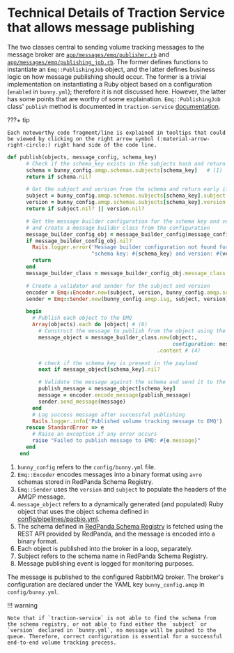 # Technical Details of Traction Service that allows message publishing

The two classes central to sending volume tracking messages to the message broker are [`app/messages/emq/publisher.rb`](https://github.com/sanger/traction-service/blob/21fd7c20ec7c9a329914a53968aa23c4a6dac4af/app/messages/emq/publisher.rb) and [`app/messages/emq/publishing_job.rb`](https://github.com/sanger/traction-service/blob/a2e3e693ccacb1b4b5be31be56c5346f97c929d9/app/messages/emq/publishing_job.rb). The former defines functions to instantiate an `Emq::PublishingJob` object, and the latter defines business logic on how message publishing should occur. The former is a trivial implementation on instantiating a Ruby object based on a configuration (`enabled` in `bunny.yml`); therefore it is not discussed here. However, the latter has some points that are worthy of some explaination. `Emq::PublishingJob` class' `publish` method is documented in `traction-service` [documentation](https://sanger.github.io/traction-service/Emq/PublishingJob.html#:~:text=Instance%20Method%20Details-,%23publish(objects%2C%20message_config%2C%20schema_key)%20%E2%87%92%20Object,-Publish%20a%20message).

???+ tip

    Each noteworthy code fragment/line is explained in tooltips that could be viewed by clicking on the right arrow symbol (:material-arrow-right-circle:) right hand side of the code line.

```rb title="publish method in app/messages/emq/publishing_job.rb"
def publish(objects, message_config, schema_key)
      # Check if the schema_key exists in the subjects hash and return early if it does not
      schema = bunny_config.amqp.schemas.subjects[schema_key]   # (1)
      return if schema.nil?

      # Get the subject and version from the schema and return early if either is nil
      subject = bunny_config.amqp.schemas.subjects[schema_key].subject  # (7)
      version = bunny_config.amqp.schemas.subjects[schema_key].version  # (5)
      return if subject.nil? || version.nil?

      # Get the message builder configuration for the schema key and version
      # and create a message builder class from the configuration
      message_builder_config_obj = message_builder_config(message_config, schema_key, version)
      if message_builder_config_obj.nil?
        Rails.logger.error('Message builder configuration not found for ' \
                           "schema key: #{schema_key} and version: #{version}")
        return
      end
      message_builder_class = message_builder_config_obj.message_class.to_s.constantize

      # Create a validator and sender for the subject and version
      encoder = Emq::Encoder.new(subject, version, bunny_config.amqp.schemas.registry_url) # (2)
      sender = Emq::Sender.new(bunny_config.amqp.isg, subject, version) # (3)

      begin
        # Publish each object to the EMQ
        Array(objects).each do |object| # (6)
          # Construct the message to publish from the object using the given configuration
          message_object = message_builder_class.new(object:,
                                                     configuration: message_builder_config_obj)
                                                .content # (4)

          # check if the schema_key is present in the payload
          next if message_object[schema_key].nil?

          # Validate the message against the schema and send it to the EMQ
          publish_message = message_object[schema_key]
          message = encoder.encode_message(publish_message)
          sender.send_message(message)
        end
        # Log success message after successful publishing
        Rails.logger.info('Published volume tracking message to EMQ')   # (8)
      rescue StandardError => e
        # Raise an exception if any error occurs
        raise "Failed to publish message to EMQ: #{e.message}"
      end
    end
```

1. `bunny_config` refers to the `config/bunny.yml` file.
2. `Emq::Encoder` encodes messages into a binary format using `avro` schemas stored in RedPanda Schema Registry.
3. `Emq::Sender` uses the `version` and `subject` to populate the headers of the AMQP message.
4. `message_object` refers to a dynamically generated (and populated) Ruby object that uses the object schema defined in [config/pipelines/pacbio.yml](https://github.com/sanger/traction-service/blob/de2f6e229d4f2621224fa7d5d5cf994d4e4d0e21/config/pipelines/pacbio.yml#L302-L353).
5. The schema defined in [RedPanda Schema Registry](https://redpanda.psd.sanger.ac.uk/console/schema-registry) is fetched using the REST API provided by RedPanda, and the message is encoded into a binary format.
6. Each object is published into the broker in a loop, separately.
7. Subject refers to the schema name in RedPanda Schema Registry.
8. Message publishing event is logged for monitoring purposes.

The message is published to the configured RabbitMQ broker. The broker's configuration are declared under the YAML key `bunny_config.amqp` in `config/bunny.yml`.

!!! warning 

    Note that if `traction-service` is not able to find the schema from the schema registry, or not able to find either the `subject` or `version` declared in `bunny.yml`, no message will be pushed to the queue. Therefore, correct configuration is essential for a successful end-to-end volume tracking process.
